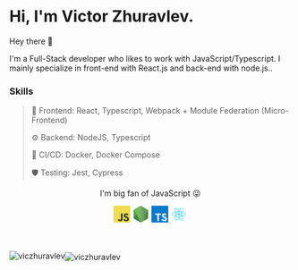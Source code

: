 # Hi, I'm Victor Zhuravlev.

Hey there 👋

I'm a Full-Stack developer who likes to work with JavaScript/Typescript. I mainly specialize in front-end with React.js and back-end with node.js..

### Skills

> 🎨 Frontend: React, Typescript, Webpack + Module Federation (Micro-Frontend)
> 
> ⚙️ Backend: NodeJS, Typescript
> 
> 🚀 CI/CD: Docker, Docker Compose
> 
> 🛡 Testing: Jest, Cypress

<div align="center">
  <p>I'm big fan of JavaScript 😜</p>
  <code><img height="30" src="https://raw.githubusercontent.com/github/explore/80688e429a7d4ef2fca1e82350fe8e3517d3494d/topics/javascript/javascript.png"></code>
  <code><img height="30" src="https://raw.githubusercontent.com/github/explore/80688e429a7d4ef2fca1e82350fe8e3517d3494d/topics/nodejs/nodejs.png"></code>   
  <code><img height="30" src="https://raw.githubusercontent.com/github/explore/80688e429a7d4ef2fca1e82350fe8e3517d3494d/topics/typescript/typescript.png"></code>
  <code><img height="30" src="https://raw.githubusercontent.com/github/explore/80688e429a7d4ef2fca1e82350fe8e3517d3494d/topics/react/react.png"></code>
</div>

<br />
<br />

<p><img align="left" height="150px" src="https://github-readme-stats.vercel.app/api/top-langs?username=viczhuravlev&show_icons=true&locale=en&layout=compact" alt="viczhuravlev" /></p>
<p><img align="center" height="150px" src="https://github-readme-streak-stats.herokuapp.com/?user=viczhuravlev&" alt="viczhuravlev" /></p>
